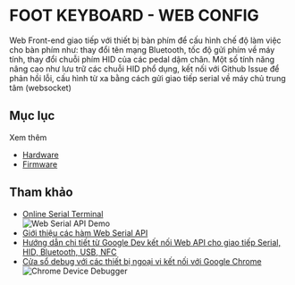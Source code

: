 # FOOT KEYBOARD - WEB CONFIG

  Web Front-end giao tiếp với thiết bị bàn phím để cấu hình chế độ làm việc cho bàn phím như: thay đổi tên mạng Bluetooth, tốc độ gửi phím về máy tính, thay đổi chuỗi phím HID của các pedal dậm chân. 
  Một số tính năng nâng cao như lưu trữ các chuỗi HID phổ dụng, kết nối với Github Issue để phản hồi lỗi, cấu hình từ xa bằng cách gửi giao tiếp serial về máy chủ trung tâm (websocket)

## Mục lục
 
Xem thêm
- [Hardware](../hardware/README.md)
- [Firmware](../firmware/README.md)

## Tham khảo

- [Online Serial Terminal](https://sparkfunx.github.io/WebTerminalDemo/)\
  ![Web Serial API Demo](https://github.com/user-attachments/assets/98c600a1-9f3a-45c2-95a4-662b1c0aa95a)
- [Giới thiệu các hàm Web Serial API](https://wicg.github.io/serial/)
- [Hướng dẫn chi tiết từ Google Dev kết nối Web API cho giao tiếp Serial, HID, Bluetooth, USB, NFC ](https://developer.chrome.com/docs/capabilities/serial?hl=vi)
- [Cửa sổ debug với các thiết bị ngoại vi kết nối với Google Chrome](about://device-log)\
  ![Chrome Device Debugger](https://developer.chrome.com/static/docs/capabilities/serial/image/screenshot-the-internal-d465b2f3272a8_856.jpg)
